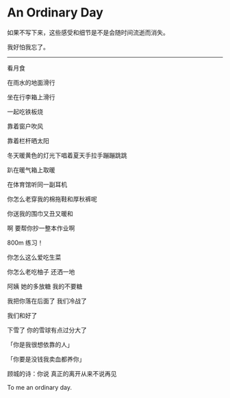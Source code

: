 # An Ordinary Day
如果不写下来，这些感受和细节是不是会随时间流逝而消失。

我好怕我忘了。

---

看月食

在雨水的地面滑行

坐在行李箱上滑行

一起吃铁板烧

靠着窗户吹风

靠着栏杆晒太阳

冬天暖黄色的灯光下唱着夏天手拉手蹦蹦跳跳

趴在暖气箱上取暖

在体育馆听同一副耳机

你怎么老穿我的棉拖鞋和厚秋裤呢

你送我的围巾又丑又暖和

啊 要帮你抄一整本作业啊

800m 练习！

你怎么这么爱吃生菜

你怎么老吃柚子 还洒一地

阿姨 她的多放糖 我的不要糖 

我把你落在后面了 我们冷战了

我们和好了

下雪了 你的雪球有点过分大了

「你是我很想依靠的人」

「你要是没钱我卖血都养你」

顾城的诗：你说 真正的离开从来不说再见



To me an ordinary day.



